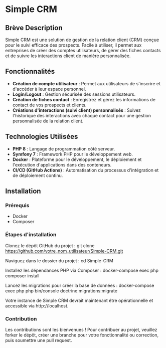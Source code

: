 # Simple CRM

## Brève Description
Simple CRM est une solution de gestion de la relation client (CRM) conçue pour le suivi efficace des prospects. Facile à utiliser, il permet aux entreprises de créer des comptes utilisateurs, de gérer des fiches contacts et de suivre les interactions client de manière personnalisée.

## Fonctionnalités
- **Création de compte utilisateur** : Permet aux utilisateurs de s'inscrire et d'accéder à leur espace personnel.
- **Login/Logout** : Gestion sécurisée des sessions utilisateurs.
- **Création de fiches contact** : Enregistrez et gérez les informations de contact de vos prospects et clients.
- **Créations d'interactions (suivi client) personnalisés** : Suivez l'historique des interactions avec chaque contact pour une gestion personnalisée de la relation client.

## Technologies Utilisées
- **PHP 8** : Langage de programmation côté serveur.
- **Symfony 7** : Framework PHP pour le développement web.
- **Docker** : Plateforme pour le développement, le déploiement et l'exécution d'applications dans des conteneurs.
- **CI/CD (GitHub Actions)** : Automatisation du processus d'intégration et de déploiement continu.

## Installation

### Prérequis
- Docker
- Composer

### Étapes d'installation

Clonez le dépôt GitHub du projet :
git clone https://github.com/votre_nom_utilisateur/Simple-CRM.git

Naviguez dans le dossier du projet :
cd Simple-CRM

Installez les dépendances PHP via Composer :
docker-compose exec php composer install

Lancez les migrations pour créer la base de données :
docker-compose exec php php bin/console doctrine:migrations:migrate

Votre instance de Simple CRM devrait maintenant être opérationnelle et accessible via http://localhost.

### Contribution
Les contributions sont les bienvenues ! Pour contribuer au projet, veuillez forker le dépôt, créer une branche pour votre fonctionnalité ou correction, puis soumettre une pull request.



